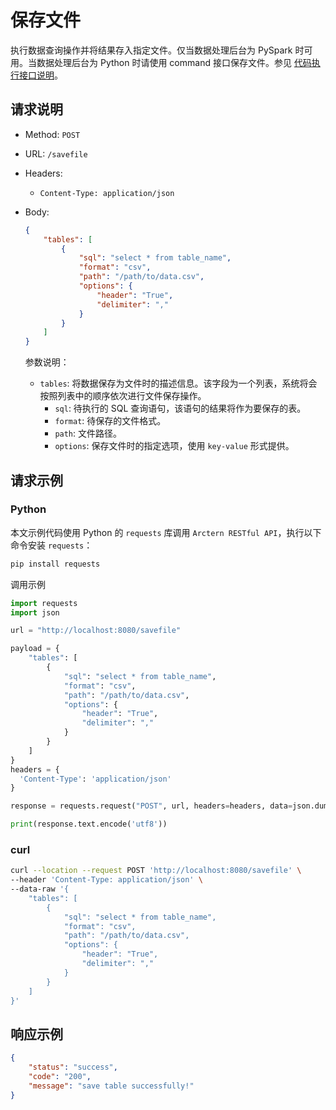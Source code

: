 # 保存文件

执行数据查询操作并将结果存入指定文件。仅当数据处理后台为 PySpark 时可用。当数据处理后台为 Python 时请使用 command 接口保存文件。参见 [代码执行接口说明](command.md)。

## 请求说明

- Method: `POST`
- URL: `/savefile`
- Headers:
    - `Content-Type: application/json`
- Body:

    ```json
    {
        "tables": [
            {
                "sql": "select * from table_name",
                "format": "csv",
                "path": "/path/to/data.csv",
                "options": {
                    "header": "True",
                    "delimiter": ","
                }
            }
        ]
    }
    ```

    参数说明：

    - `tables`: 将数据保存为文件时的描述信息。该字段为一个列表，系统将会按照列表中的顺序依次进行文件保存操作。
        - `sql`: 待执行的 SQL 查询语句，该语句的结果将作为要保存的表。
        - `format`: 待保存的文件格式。
        - `path`: 文件路径。
        - `options`: 保存文件时的指定选项，使用 `key-value` 形式提供。

## 请求示例

### Python

本文示例代码使用 Python 的 `requests` 库调用 `Arctern RESTful API`，执行以下命令安装 `requests`：

```bash
pip install requests
```

调用示例

```python
import requests
import json

url = "http://localhost:8080/savefile"

payload = {
    "tables": [
        {
            "sql": "select * from table_name",
            "format": "csv",
            "path": "/path/to/data.csv",
            "options": {
                "header": "True",
                "delimiter": ","
            }
        }
    ]
}
headers = {
  'Content-Type': 'application/json'
}

response = requests.request("POST", url, headers=headers, data=json.dumps(payload))

print(response.text.encode('utf8'))
```

### curl

```bash
curl --location --request POST 'http://localhost:8080/savefile' \
--header 'Content-Type: application/json' \
--data-raw '{
    "tables": [
        {
            "sql": "select * from table_name",
            "format": "csv",
            "path": "/path/to/data.csv",
            "options": {
                "header": "True",
                "delimiter": ","
            }
        }
    ]
}'
```

## 响应示例

```json
{
    "status": "success",
    "code": "200",
    "message": "save table successfully!"
}
```
